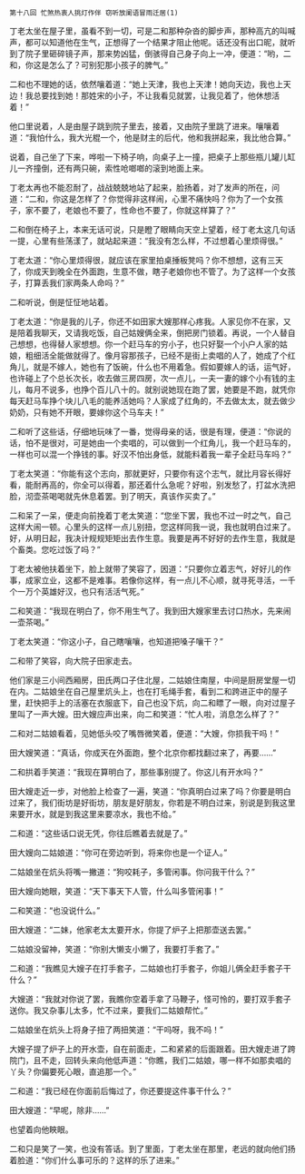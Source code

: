     第十八回 忙煞热衷人挑灯作伴 窃听放阑语冒雨迁居(1) 

   丁老太坐在屋子里，虽看不到一切，可是二和那种杂沓的脚步声，那种高亢的叫喊声，都可以知道他在生气，正想得了一个结果才阻止他呢。话还没有出口昵，就听到了院子里砸碎镜子声，那来势凶猛，倒骇得自己身子向上一冲，便道：“哟，二和，你这是怎么了？可别犯那小孩子的脾气。”

   二和也不理她的话，依然嚷着道：“她上天津，我也上天津！她向天边，我也上天边！我总要找到她！那姓宋的小子，不让我看见就罢，让我见着了，他休想活着！”

   他口里说着，人是由屋子跳到院子里去，接着，又由院子里跳了进来。嚷嚷着道：“我怕什么，我大光棍一个，他是财主的后代，他和我拼起来，我比他合算。”

   说着，自己坐了下来，哗啦一下椅子响，向桌子上一撞，把桌子上那些瓶儿罐儿缸儿一齐撞倒，还有两只碗，索性呛啷啷的滚到地面上来。

   丁老太再也不能忍耐了，战战兢兢地站了起来，脸扬着，对了发声的所在，问道：“二和，你这是怎样了？你觉得非这样闹，心里不痛快吗？你为了一个女孩子，家不要了，老娘也不要了，性命也不要了，你就这样算了？”

   二和倒在椅子上，本来无话可说，只是瞪了眼睛向天空上望着，经丁老太这几句话一提，心里有些荡漾了，就站起来道：“我没有怎么样，不过想着心里烦得很。”

   丁老太道：“你心里烦得很，就应该在家里拍桌捶板凳吗？你不想想，这有三天了，你成天到晚全在外面跑，生意不做，瞎子老娘你也不管了。为了这样一个女孩子，打算丢我们家两条人命吗？”

   二和听说，倒是怔怔地站着。

   丁老太道：“你是我的儿子，你还不如田家大嫂那样心疼我。人家见你不在家，又是陪着我聊天，又请我吃饭，自己姑嫂俩全来，倒把房门锁着。再说，一个人替自己想想，也得替人家想想。你一个赶马车的穷小子，也只好娶一个小户人家的姑娘，粗细活全能做就得了。像月容那孩子，已经不是街上卖唱的人了，她成了个红角儿，就是不嫁人，她也有了饭碗，什么也不用着急。假如要嫁人的话，运气好，也许碰上了个总长次长，收去做三房四房，次一点儿，一夫一妻的嫁个小有钱的主儿，每月不说多，也挣个百儿八十的。就别说她现在跑了罢，她要是不跑，就凭你每天赶马车挣个块儿八毛的能养活她吗？人家成了红角的，不去做太太，就去做少奶奶，只有她不开眼，要嫁你这个马车夫！”

   二和听了这些话，仔细地玩味了一番，觉得母亲的话，很是有理，便道：“你说的话，怕不是很对，可是她由一个卖唱的，可以做到一个红角儿，我一个赶马车的，一样也可以混一个挣钱的事。好汉不怕出身低，就能料着我一辈子全赶马车吗？”

   丁老太笑道：“你能有这个志向，那就更好，只要你有这个志气，就比月容长得好看，能耐再高的，你全可以得着，那还着什么急呢？好啦，别发愁了，打盆水洗把脸，沏壶茶喝喝就先休息着罢。到了明天，真该作买卖了。”

   二和呆了一呆，便走向前挽着丁老太笑道：“您坐下罢，我也不过一时之气，自己这样大闹一顿。心里头的这样一点儿别扭，您这样同我一说，我也就明白过来了。好，从明日起，我决计规规矩矩出去作生意。我要是再不好好的去作生意，我就是个畜类。您吃过饭了吗？”

   丁老太被他扶着坐下，脸上就带了笑容了，因道：“只要你立着志气，好好儿的作事，成家立业，这都不是难事。若像你这样，有一点儿不心顺，就寻死寻活，一千个一万个英雄好汉，也只有活活气死。”

   二和笑道：“我现在明白了，你不用生气了。我到田大嫂家里去讨口热水，先来闹一壶茶喝。”

   丁老太笑道：“你这小子，自己瞎嚷嚷，也知道把嗓子嚷干？”

   二和带了笑容，向大院子田家走去。

   他们家是三小间西厢房，田氏两口子住北屋，二姑娘住南屋，中间是厨房堂屋一切在内。二姑娘坐在自己屋里炕头上，也在打毛绳手套，看到二和跨进正中的屋子里，赶快把手上的活塞在衣服底下，自己也没下炕，向二和瞟了一眼，向对过屋子里叫了一声大嫂。田大嫂应声出来，向二和笑道：“忙人啦，消息怎么样了？”

   二和对二姑娘看着，见她低头咬了嘴唇微笑着，便道：“大嫂，你损我干吗！”

   田大嫂笑道：“真话，你成天在外面跑，整个北京你都找翻过来了，再要……”

   二和拱着手笑道：“我现在算明白了，那些事别提了。你这儿有开水吗？”

   田大嫂走近一步，对他脸上检查了一遍，笑道：“你真明白过来了吗？你要是明白过来了，我们街坊是好街坊，朋友是好朋友，你若是不明白过来，别说是到我这里来要开水，就是到我这里来要凉水，我也不给。”

   二和道：“这些话口说无凭，你往后瞧着去就是了。”

   田大嫂向二姑娘道：“你可在旁边听到，将来你也是一个证人。”

   二姑娘坐在炕头将嘴一撇道：“狗咬耗子，多管闲事。你问我干什么？”

   田大嫂向她眼，笑道：“天下事天下人管，什么叫多管闲事！”

   二和笑道：“也没说什么。”

   田大嫂道：“二妹，他家老太太要开水，你提了炉子上把那壶送去罢。”

   二姑娘没留神，笑道：“你别大懒支小懒了，我要打手套了。”

   二和道：“我瞧见大嫂子在打手套子，二姑娘也打手套子，你姐儿俩全赶手套子干什么？”

   大嫂道：“我就对你说了罢，我瞧你空着手拿了马鞭子，怪可怜的，要打双手套子送你。我又杂事儿太多，忙不过来，要我们二姑娘帮忙。”

   二姑娘坐在炕头上将身子扭了两扭笑道：“干吗呀，我不吗！”

   大嫂子提了炉子上的开水壶，自在前面走，二和紧紧的后面跟着。田大嫂走进了跨院门，且不走，回转头来向他低声道：“你瞧，我们二姑娘，哪一样不如那卖唱的丫头？你偏要死心眼，直追那一个。”

   二和道：“我已经在你面前后悔过了，你还要提这件事干什么？”

   田大嫂道：“早呢，除非……”

   也望着向他䀹眼。

   二和只是笑了一笑，也没有答话。到了里面，丁老太坐在那里，老远的就向他们扬着脸道：“你们什么事可乐的？这样的乐了进来。”

